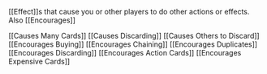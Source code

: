 [[Effect]]s that cause you or other players to do other actions or effects. Also [[Encourages]]

[[Causes Many Cards]]
[[Causes Discarding]]
[[Causes Others to Discard]]
[[Encourages Buying]]
[[Encourages Chaining]]
[[Encourages Duplicates]]
[[Encourages Discarding]]
[[Encourages Action Cards]]
[[Encourages Expensive Cards]]
